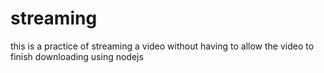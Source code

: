 # streaming
this is a practice of streaming a video without having to allow the video to finish downloading using nodejs
